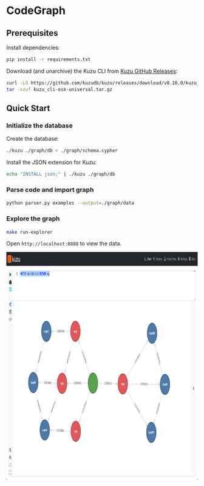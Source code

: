 # CodeGraph

## Prerequisites

Install dependencies:

```bash
pip install -r requirements.txt
```

Download (and unarchive) the Kuzu CLI from [Kuzu GitHub Releases](https://github.com/kuzudb/kuzu/releases):

```bash
curl -LO https://github.com/kuzudb/kuzu/releases/download/v0.10.0/kuzu_cli-osx-universal.tar.gz
tar -xzvf kuzu_cli-osx-universal.tar.gz
```

## Quick Start

### Initialize the database

Create the database:

```bash
./kuzu ./graph/db < ./graph/schema.cypher
```

Install the JSON extension for Kuzu:

```bash
echo "INSTALL json;" | ./kuzu ./graph/db
```

### Parse code and import graph

```bash
python parser.py examples --output=./graph/data
```

### Explore the graph

```bash
make run-explorer
```

Open `http://localhost:8888` to view the data.

<p align="center">
<img src="kuzu-explorer-screenshot.png" height="600">
</p>